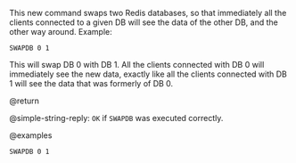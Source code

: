 This new command swaps two Redis databases, so that immediately all the
clients connected to a given DB will see the data of the other DB, and
the other way around. Example:

    SWAPDB 0 1

This will swap DB 0 with DB 1. All the clients connected with DB 0 will
immediately see the new data, exactly like all the clients connected
with DB 1 will see the data that was formerly of DB 0.

@return

@simple-string-reply: `OK` if `SWAPDB` was executed correctly.

@examples

```cli
SWAPDB 0 1
```
